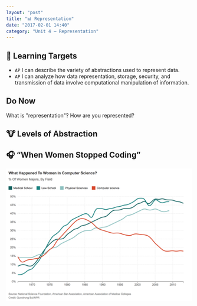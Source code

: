 ```yaml
---
layout: "post"
title: "📊 Representation"
date: "2017-02-01 14:40"
category: "Unit 4 – Representation"
---
```


## 🎯 Learning Targets
- `AP` I can describe the variety of abstractions used to represent data.
- `AP` I can analyze how data representation, storage, security, and transmission of data involve computational manipulation of information.

## Do Now
What is "representation"?
How are you represented?

## 🐮 Levels of Abstraction


## 🎧 “When Women Stopped Coding”
![](/images/womenMajors.png)
